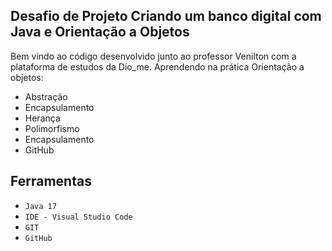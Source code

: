 ## Desafio de Projeto Criando um banco digital com Java e Orientação a Objetos

Bem vindo ao código desenvolvido junto ao professor Venilton com a plataforma de estudos da Dio_me.
Aprendendo na prática Orientação a objetos:
- Abstração
- Encapsulamento
- Herança
- Polimorfismo
- Encapsulamento
- GitHub

## Ferramentas

- `Java 17`
- `IDE - Visual Studio Code`
- `GIT`
- `GitHub`